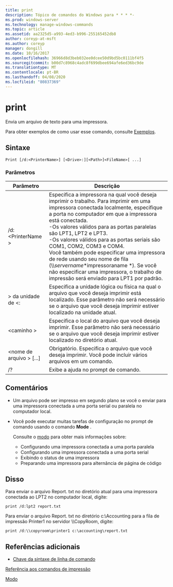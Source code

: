 ```yaml
---
title: print
description: Tópico de comandos do Windows para * * * *-
ms.prod: windows-server
ms.technology: manage-windows-commands
ms.topic: article
ms.assetid: aa2325d5-a993-4ed3-b996-255165452db8
author: coreyp-at-msft
ms.author: coreyp
manager: dongill
ms.date: 10/16/2017
ms.openlocfilehash: 36966d8d3beb032ee0dcee50d9bd5bc0111bf4f5
ms.sourcegitcommit: b00d7c8968c4adc8f699dbee694afe6ed36bc9de
ms.translationtype: MT
ms.contentlocale: pt-BR
ms.lasthandoff: 04/08/2020
ms.locfileid: "80837369"
---
```

# <a name="print"></a>print



Envia um arquivo de texto para uma impressora.

Para obter exemplos de como usar esse comando, consulte [Exemplos](#BKMK_examples).

## <a name="syntax"></a>Sintaxe

```
Print [/d:<PrinterName>] [<Drive>:][<Path>]<FileName>[ ...]
```

### <a name="parameters"></a>Parâmetros

|Parâmetro|Descrição|
|---------|-----------|
|/d:\<PrinterName >|Especifica a impressora na qual você deseja imprimir o trabalho. Para imprimir em uma impressora conectada localmente, especifique a porta no computador em que a impressora está conectada.</br>-Os valores válidos para as portas paralelas são LPT1, LPT2 e LPT3.</br>-Os valores válidos para as portas seriais são COM1, COM2, COM3 e COM4.</br>Você também pode especificar uma impressora de rede usando seu nome de fila (\\\\*servername*\*impressoraname *). Se você não especificar uma impressora, o trabalho de impressão será enviado para LPT1 por padrão.|
|> da unidade de \<:|Especifica a unidade lógica ou física na qual o arquivo que você deseja imprimir está localizado. Esse parâmetro não será necessário se o arquivo que você deseja imprimir estiver localizado na unidade atual.|
|\<caminho >|Especifica o local do arquivo que você deseja imprimir. Esse parâmetro não será necessário se o arquivo que você deseja imprimir estiver localizado no diretório atual.|
|\<nome de arquivo > [...]|Obrigatório. Especifica o arquivo que você deseja imprimir. Você pode incluir vários arquivos em um comando.|
|/?|Exibe a ajuda no prompt de comando.|

## <a name="remarks"></a>Comentários

-   Um arquivo pode ser impresso em segundo plano se você o enviar para uma impressora conectada a uma porta serial ou paralela no computador local.
-   Você pode executar muitas tarefas de configuração no prompt de comando usando o comando **Mode** .

    Consulte o [modo](mode.md) para obter mais informações sobre:  
    -   Configurando uma impressora conectada a uma porta paralela
    -   Configurando uma impressora conectada a uma porta serial
    -   Exibindo o status de uma impressora
    -   Preparando uma impressora para alternância de página de código

## <a name="examples"></a><a name=BKMK_examples></a>Disso

Para enviar o arquivo Report. txt no diretório atual para uma impressora conectada ao LPT2 no computador local, digite:
```
print /d:lpt2 report.txt
```
Para enviar o arquivo Report. txt no diretório c:\Accounting para a fila de impressão Printer1 no servidor \\\\CopyRoom, digite:
```
print /d:\\copyroom\printer1 c:\accounting\report.txt 
```

## <a name="additional-references"></a>Referências adicionais

- [Chave da sintaxe de linha de comando](command-line-syntax-key.md)

[Referência aos comandos de impressão](print-command-reference.md)

[Modo](mode.md)